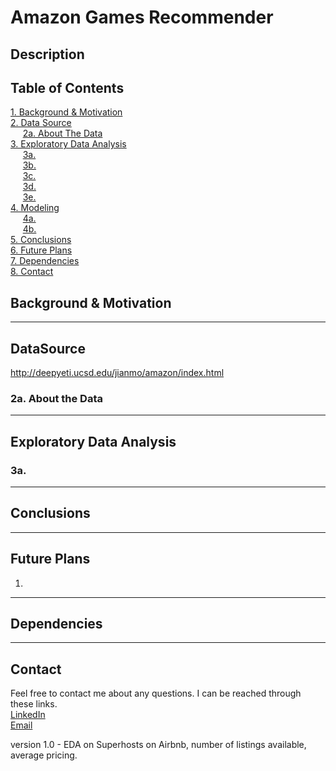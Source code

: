 # **Amazon Games Recommender**  
## Description  


## Table of Contents
[1. Background & Motivation](#Background&Motivation)<br>
[2. Data Source](#DataSource)<br>
    &nbsp;&nbsp;&nbsp;&nbsp;&nbsp;[2a. About The Data](#data)<br>
[3. Exploratory Data Analysis](#EDA)<br>
    &nbsp;&nbsp;&nbsp;&nbsp;&nbsp;[3a. ](#3a)<br>
    &nbsp;&nbsp;&nbsp;&nbsp;&nbsp;[3b. ](#3b)<br>
    &nbsp;&nbsp;&nbsp;&nbsp;&nbsp;[3c. ](#3c)<br>
    &nbsp;&nbsp;&nbsp;&nbsp;&nbsp;[3d. ](#3d)<br>
    &nbsp;&nbsp;&nbsp;&nbsp;&nbsp;[3e. ](#3e)<br>
[4. Modeling](#Modeling)<br>
    &nbsp;&nbsp;&nbsp;&nbsp;&nbsp;[4a. ](#4a)<br>
    &nbsp;&nbsp;&nbsp;&nbsp;&nbsp;[4b. ](#4b)<br>
[5. Conclusions](#Conclusions)<br>
[6. Future Plans](#FuturePlans)<br>
[7. Dependencies](#Dependencies)<br>
[8. Contact](#Contact)<br>

## <a id="Background&Motivation">Background & Motivation</a>


---
## <a id="DataSource">DataSource</a>
http://deepyeti.ucsd.edu/jianmo/amazon/index.html

### <a id="data">2a. About the Data</a>

 
---
## <a id="EDA">Exploratory Data Analysis</a>
### <a id="3a">3a. </a>


<!--p align="center"><img src="AirBnb Capstone Graphs/6.2 ROC curve w_o verification dummies.png"></p>

<p align="center"><img src="AirBnb Capstone Graphs/6.2 Values from Models w_o verification dummies.png"></p-->

---
## <a id="Conclusions">Conclusions</a>

---
## <a id="FuturePlans">Future Plans</a>
1. 

---
## <a id="Dependencies">Dependencies</a>


---
## <a id="Contact">Contact</a>
Feel free to contact me about any questions. I can be reached through these links.  
[LinkedIn](https://www.linkedin.com/in/winrichsy/)  
[Email](winrichsy@gmail.com)  
  
version 1.0 - EDA on Superhosts on Airbnb, number of listings available, average pricing. 
